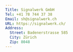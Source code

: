 ```yaml
---
Title: Signalwerk GmbH
Tel: +41 78 744 37 38
Email: sh@signalwerk.ch
URL: https://signalwerk.ch/
Address:
  Street: Badenerstrasse 585
  City: Zürich
  Zip: 8048
---
```

